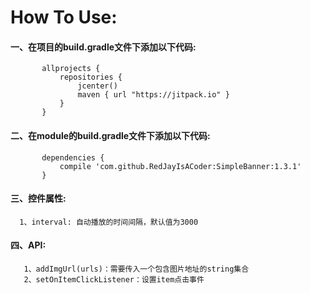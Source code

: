 # How To Use:
  #### 一、在项目的build.gradle文件下添加以下代码:
           allprojects {
               repositories {
                   jcenter()
                   maven { url "https://jitpack.io" }
               }
           } 
  #### 二、在module的build.gradle文件下添加以下代码:
           dependencies {
	      	   compile 'com.github.RedJayIsACoder:SimpleBanner:1.3.1'
           }
          
  #### 三、控件属性:
	  1、interval: 自动播放的时间间隔，默认值为3000
 #### 四、API:
  	   1、addImgUrl(urls)：需要传入一个包含图片地址的string集合
	   2、setOnItemClickListener：设置item点击事件
           
